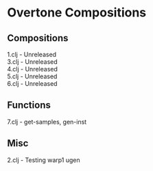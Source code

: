 # Overtone Compositions

## Compositions
1.clj - Unreleased
<br>
3.clj - Unreleased
<br>
4.clj - Unreleased
<br>
5.clj - Unreleased
<br>
6.clj - Unreleased

## Functions
7.clj - get-samples, gen-inst

## Misc
2.clj - Testing warp1 ugen
